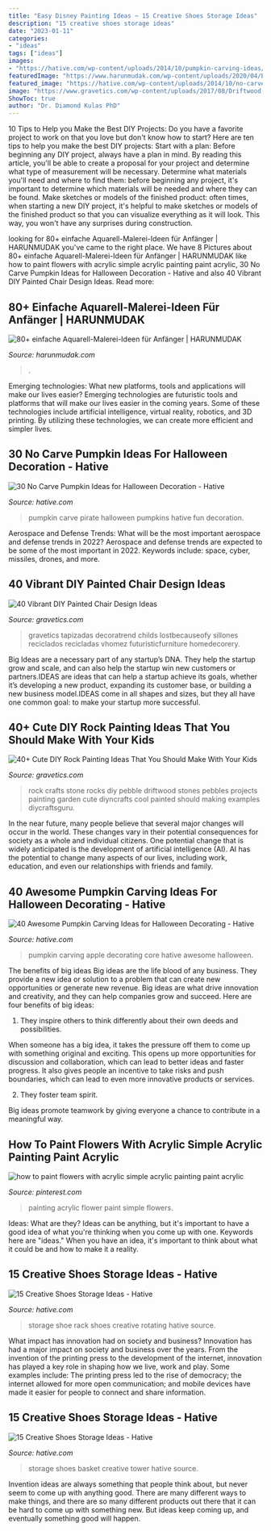 ```yaml
---
title: "Easy Disney Painting Ideas ~ 15 Creative Shoes Storage Ideas"
description: "15 creative shoes storage ideas"
date: "2023-01-11"
categories:
- "ideas"
tags: ["ideas"]
images:
- "https://hative.com/wp-content/uploads/2014/10/pumpkin-carving-ideas/37-apple-core.jpg"
featuredImage: "https://www.harunmudak.com/wp-content/uploads/2020/04/Easy-Watercolor-Painting-Ideas-70.jpg"
featured_image: "https://hative.com/wp-content/uploads/2014/10/no-carve-pumpkin-ideas/29-pirate-pumpkin.jpg"
image: "https://www.gravetics.com/wp-content/uploads/2017/08/Driftwood-Stone-Art.jpg"
ShowToc: true
author: "Dr. Diamond Kulas PhD"
---
```



10 Tips to Help you Make the Best DIY Projects:
Do you have a favorite project to work on that you love but don't know how to start? Here are ten tips to help you make the best DIY projects: 
Start with a plan: Before beginning any DIY project, always have a plan in mind. By reading this article, you'll be able to create a proposal for your project and determine what type of measurement will be necessary. Determine what materials you'll need and where to find them: before beginning any project, it's important to determine which materials will be needed and where they can be found. Make sketches or models of the finished product: often times, when starting a new DIY project, it's helpful to make sketches or models of the finished product so that you can visualize everything as it will look. This way, you won't have any surprises during construction.

	

		
looking for 80+ einfache Aquarell-Malerei-Ideen für Anfänger | HARUNMUDAK you've came to the right place. We have 8 Pictures about 80+ einfache Aquarell-Malerei-Ideen für Anfänger | HARUNMUDAK like how to paint flowers with acrylic simple acrylic painting paint acrylic, 30 No Carve Pumpkin Ideas for Halloween Decoration - Hative and also 40 Vibrant DIY Painted Chair Design Ideas. Read more:
		
    
## 80+ Einfache Aquarell-Malerei-Ideen Für Anfänger | HARUNMUDAK

<img loading=lazy src="https://www.harunmudak.com/wp-content/uploads/2020/04/Easy-Watercolor-Painting-Ideas-70.jpg" onerror="this.onerror=null;this.src='https://tse4.mm.bing.net/th?id=OIP.ofm0fg-eBIa_xwLe6088EAHaKt&amp;pid=15.1';" alt="80+ einfache Aquarell-Malerei-Ideen für Anfänger | HARUNMUDAK">

_Source: harunmudak.com_

>. 

	

Emerging technologies: What new platforms, tools and applications will make our lives easier?
Emerging technologies are futuristic tools and platforms that will make our lives easier in the coming years. Some of these technologies include artificial intelligence, virtual reality, robotics, and 3D printing. By utilizing these technologies, we can create more efficient and simpler lives.

    
## 30 No Carve Pumpkin Ideas For Halloween Decoration - Hative

<img loading=lazy src="https://hative.com/wp-content/uploads/2014/10/no-carve-pumpkin-ideas/29-pirate-pumpkin.jpg" onerror="this.onerror=null;this.src='https://tse4.mm.bing.net/th?id=OIP.3VoAgI_omVHJK9mxergSzwHaH0&amp;pid=15.1';" alt="30 No Carve Pumpkin Ideas for Halloween Decoration - Hative">

_Source: hative.com_

>pumpkin carve pirate halloween pumpkins hative fun decoration. 

	

Aerospace and Defense Trends: What will be the most important aerospace and defense trends in 2022?
Aerospace and defense trends are expected to be some of the most important in 2022. Keywords include: space, cyber, missiles, drones, and more.

    
## 40 Vibrant DIY Painted Chair Design Ideas

<img loading=lazy src="https://www.gravetics.com/wp-content/uploads/2017/08/Custom-painted-circus-themed-chair.jpg" onerror="this.onerror=null;this.src='https://tse1.mm.bing.net/th?id=OIP.JqYKhTtke4T0NhAiA3pSfwHaNO&amp;pid=15.1';" alt="40 Vibrant DIY Painted Chair Design Ideas">

_Source: gravetics.com_

>gravetics tapizadas decoratrend childs lostbecauseofy sillones reciclados recicladas vhomez futuristicfurniture homedecorery. 

	

Big Ideas are a necessary part of any startup’s DNA. They help the startup grow and scale, and can also help the startup win new customers or partners.IDEAS are ideas that can help a startup achieve its goals, whether it’s developing a new product, expanding its customer base, or building a new business model.IDEAS come in all shapes and sizes, but they all have one common goal: to make your startup more successful.

    
## 40+ Cute DIY Rock Painting Ideas That You Should Make With Your Kids

<img loading=lazy src="https://www.gravetics.com/wp-content/uploads/2017/08/Driftwood-Stone-Art.jpg" onerror="this.onerror=null;this.src='https://tse1.mm.bing.net/th?id=OIP.c4MfVSSFfU_rueacjvwKjAHaKu&amp;pid=15.1';" alt="40+ Cute DIY Rock Painting Ideas That You Should Make With Your Kids">

_Source: gravetics.com_

>rock crafts stone rocks diy pebble driftwood stones pebbles projects painting garden cute diyncrafts cool painted should making examples diycraftsguru. 

	

In the near future, many people believe that several major changes will occur in the world. These changes vary in their potential consequences for society as a whole and individual citizens. One potential change that is widely anticipated is the development of artificial intelligence (AI). AI has the potential to change many aspects of our lives, including work, education, and even our relationships with friends and family.

    
## 40 Awesome Pumpkin Carving Ideas For Halloween Decorating - Hative

<img loading=lazy src="https://hative.com/wp-content/uploads/2014/10/pumpkin-carving-ideas/37-apple-core.jpg" onerror="this.onerror=null;this.src='https://tse2.mm.bing.net/th?id=OIP.xsi2bWOoFnhwn9wWYW99zwHaLL&amp;pid=15.1';" alt="40 Awesome Pumpkin Carving Ideas for Halloween Decorating - Hative">

_Source: hative.com_

>pumpkin carving apple decorating core hative awesome halloween. 

	

The benefits of big ideas
Big ideas are the life blood of any business. They provide a new idea or solution to a problem that can create new opportunities or generate new revenue. Big ideas are what drive innovation and creativity, and they can help companies grow and succeed. Here are four benefits of big ideas:
1. They inspire others to think differently about their own deeds and possibilities.

When someone has a big idea, it takes the pressure off them to come up with something original and exciting. This opens up more opportunities for discussion and collaboration, which can lead to better ideas and faster progress. It also gives people an incentive to take risks and push boundaries, which can lead to even more innovative products or services.

2. They foster team spirit.

Big ideas promote teamwork by giving everyone a chance to contribute in a meaningful way.

    
## How To Paint Flowers With Acrylic Simple Acrylic Painting Paint Acrylic

<img loading=lazy src="https://i.pinimg.com/736x/64/17/68/641768224dc506e2cb70b8f897c5d6fd.jpg" onerror="this.onerror=null;this.src='https://tse1.mm.bing.net/th?id=OIP.9VhCwR_qTSHbHkuzYgWRNQHaJ4&amp;pid=15.1';" alt="how to paint flowers with acrylic simple acrylic painting paint acrylic">

_Source: pinterest.com_

>painting acrylic flower paint simple flowers. 

	

Ideas: What are they?
Ideas can be anything, but it's important to have a good idea of what you're thinking when you come up with one. Keywords here are "ideas." When you have an idea, it's important to think about what it could be and how to make it a reality.

    
## 15 Creative Shoes Storage Ideas - Hative

<img loading=lazy src="https://hative.com/wp-content/uploads/2014/11/shoes-storage-ideas/11-rotating-shoe-rack.jpg" onerror="this.onerror=null;this.src='https://tse3.mm.bing.net/th?id=OIP.YkMkxUpJK5RKBZ2a3OEgBwHaMZ&amp;pid=15.1';" alt="15 Creative Shoes Storage Ideas - Hative">

_Source: hative.com_

>storage shoe rack shoes creative rotating hative source. 

	

What impact has innovation had on society and business?
Innovation has had a major impact on society and business over the years. From the invention of the printing press to the development of the internet, innovation has played a key role in shaping how we live, work and play. Some examples include: The printing press led to the rise of democracy; the internet allowed for more open communication; and mobile devices have made it easier for people to connect and share information.

    
## 15 Creative Shoes Storage Ideas - Hative

<img loading=lazy src="https://hative.com/wp-content/uploads/2014/11/shoes-storage-ideas/1-basket-tower.jpg" onerror="this.onerror=null;this.src='https://tse4.mm.bing.net/th?id=OIP.uU5c6ns-NfJAxeGb-bZqsAHaJ4&amp;pid=15.1';" alt="15 Creative Shoes Storage Ideas - Hative">

_Source: hative.com_

>storage shoes basket creative tower hative source. 

	

Invention ideas are always something that people think about, but never seem to come up with anything good. There are many different ways to make things, and there are so many different products out there that it can be hard to come up with something new. But ideas keep coming up, and eventually something good will happen.

